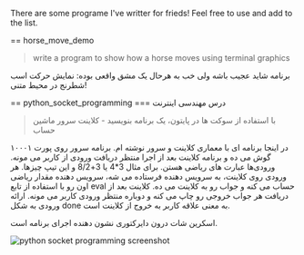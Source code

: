 There are some programe I've writter for frieds! Feel free to use and add to the list.

== horse_move_demo

> write a program to show how a horse moves using terminal graphics

برنامه شاید عجیب باشه ولی خب به هرحال یک مشق واقعی بوده: نمایش حرکت اسب شطرنج در محیط متنی!

== python_socket_programming
=== درس مهندسی اینترنت
> با استفاده از سوکت ها در پایتون، یک برنامه بنویسید - کلاینت سرور ماشین حساب

در اینجا برنامه ای با معماری کلاینت و سرور نوشته ام. برنامه سرور روی پورت ۱۰۰۰۱ گوش می ده و برنامه کلاینت بعد از اجرا منتظر دریافت ورودی از کاربر می مونه. ورودی‌ها عبارت های ریاضی هستن. برای مثال 3*4 یا 3+8/2 و این تیپ چیزها. هر ورودی روی کلاینت، به سرویس دهنده فرستاده می شه، سرویس دهنده مقدار ریاضی اون رو با استفاده از تابع eval حساب می کنه و جواب رو به کلاینت می ده. کلاینت بعد از دریافت هر جواب خروجی رو چاپ می کنه و دوباره منتظر ورودی کاربر می مونه. ارائه ورودی به شکل done به معنی علاقه کاربر به خروج از کلاینت است.

اسکرین شات درون دایرکتوری نشون دهنده اجرای برنامه است.

![python socket programming screenshot](https://raw.githubusercontent.com/jadijadi/programming_class_cheats/master/python_socket_programming/python_socket_programming.png?raw=true)


